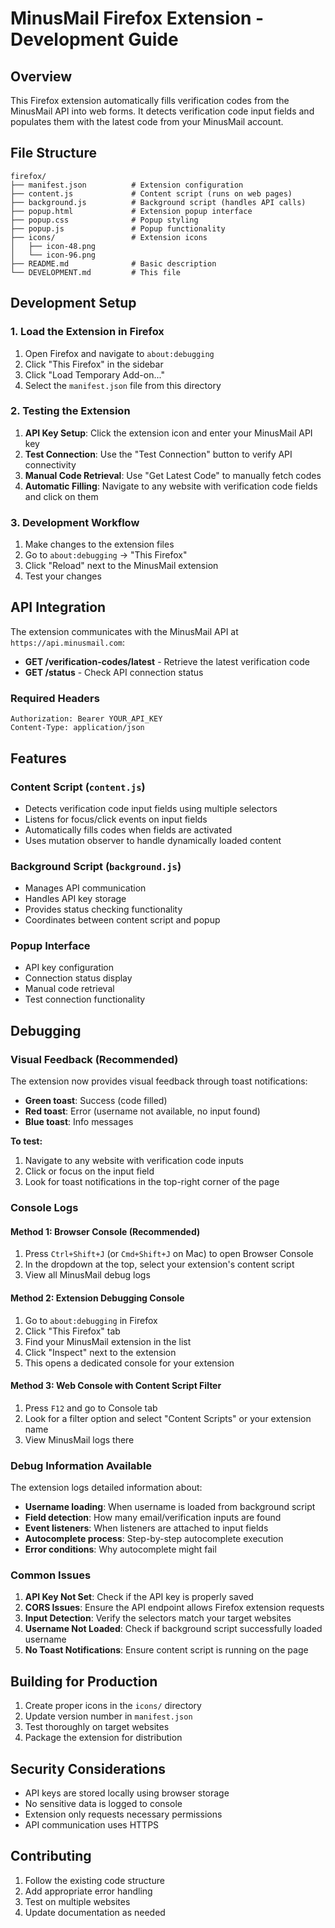 # MinusMail Firefox Extension - Development Guide

## Overview

This Firefox extension automatically fills verification codes from the MinusMail API into web forms. It detects verification code input fields and populates them with the latest code from your MinusMail account.

## File Structure

```
firefox/
├── manifest.json          # Extension configuration
├── content.js             # Content script (runs on web pages)
├── background.js          # Background script (handles API calls)
├── popup.html             # Extension popup interface
├── popup.css              # Popup styling
├── popup.js               # Popup functionality
├── icons/                 # Extension icons
│   ├── icon-48.png
│   └── icon-96.png
├── README.md              # Basic description
└── DEVELOPMENT.md         # This file
```

## Development Setup

### 1. Load the Extension in Firefox

1. Open Firefox and navigate to `about:debugging`
2. Click "This Firefox" in the sidebar
3. Click "Load Temporary Add-on..."
4. Select the `manifest.json` file from this directory

### 2. Testing the Extension

1. **API Key Setup**: Click the extension icon and enter your MinusMail API key
2. **Test Connection**: Use the "Test Connection" button to verify API connectivity
3. **Manual Code Retrieval**: Use "Get Latest Code" to manually fetch codes
4. **Automatic Filling**: Navigate to any website with verification code fields and click on them

### 3. Development Workflow

1. Make changes to the extension files
2. Go to `about:debugging` → "This Firefox"
3. Click "Reload" next to the MinusMail extension
4. Test your changes

## API Integration

The extension communicates with the MinusMail API at `https://api.minusmail.com`:

- **GET /verification-codes/latest** - Retrieve the latest verification code
- **GET /status** - Check API connection status

### Required Headers
```
Authorization: Bearer YOUR_API_KEY
Content-Type: application/json
```

## Features

### Content Script (`content.js`)
- Detects verification code input fields using multiple selectors
- Listens for focus/click events on input fields
- Automatically fills codes when fields are activated
- Uses mutation observer to handle dynamically loaded content

### Background Script (`background.js`)
- Manages API communication
- Handles API key storage
- Provides status checking functionality
- Coordinates between content script and popup

### Popup Interface
- API key configuration
- Connection status display
- Manual code retrieval
- Test connection functionality

## Debugging

### Visual Feedback (Recommended)
The extension now provides visual feedback through toast notifications:
- **Green toast**: Success (code filled)
- **Red toast**: Error (username not available, no input found)
- **Blue toast**: Info messages

**To test:**
1. Navigate to any website with verification code inputs
2. Click or focus on the input field
3. Look for toast notifications in the top-right corner of the page

### Console Logs

#### Method 1: Browser Console (Recommended)
1. Press `Ctrl+Shift+J` (or `Cmd+Shift+J` on Mac) to open Browser Console
2. In the dropdown at the top, select your extension's content script
3. View all MinusMail debug logs

#### Method 2: Extension Debugging Console
1. Go to `about:debugging` in Firefox
2. Click "This Firefox" tab
3. Find your MinusMail extension in the list
4. Click "Inspect" next to the extension
5. This opens a dedicated console for your extension

#### Method 3: Web Console with Content Script Filter
1. Press `F12` and go to Console tab
2. Look for a filter option and select "Content Scripts" or your extension name
3. View MinusMail logs there

### Debug Information Available

The extension logs detailed information about:
- **Username loading**: When username is loaded from background script
- **Field detection**: How many email/verification inputs are found
- **Event listeners**: When listeners are attached to input fields
- **Autocomplete process**: Step-by-step autocomplete execution
- **Error conditions**: Why autocomplete might fail

### Common Issues
1. **API Key Not Set**: Check if the API key is properly saved
2. **CORS Issues**: Ensure the API endpoint allows Firefox extension requests
3. **Input Detection**: Verify the selectors match your target websites
4. **Username Not Loaded**: Check if background script successfully loaded username
5. **No Toast Notifications**: Ensure content script is running on the page

## Building for Production

1. Create proper icons in the `icons/` directory
2. Update version number in `manifest.json`
3. Test thoroughly on target websites
4. Package the extension for distribution

## Security Considerations

- API keys are stored locally using browser storage
- No sensitive data is logged to console
- Extension only requests necessary permissions
- API communication uses HTTPS

## Contributing

1. Follow the existing code structure
2. Add appropriate error handling
3. Test on multiple websites
4. Update documentation as needed 